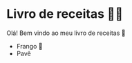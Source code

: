 # Livro de receitas :man_cook:

Olá! Bem vindo ao meu livro de receitas :wave:

* Frango :chicken:
* Pavê
